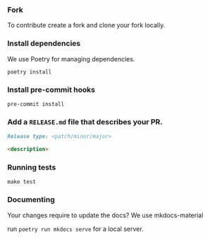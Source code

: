 ### Fork
To contribute create a fork and clone your fork locally.

### Install dependencies
We use Poetry for managing dependencies.
```console
poetry install
```

### Install pre-commit hooks
```console
pre-commit install
```

### Add a `RELEASE.md` file that describes your PR.
```md
Release type: <patch/minor/major>

<description>
```

### Running tests
```console
make test
```

### Documenting
Your changes require to update the docs?
We use mkdocs-material

run `poetry run mkdocs serve` for a local server.
